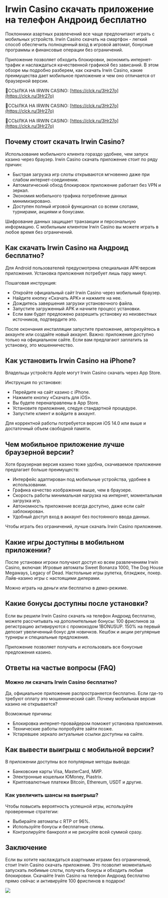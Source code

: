 # Irwin Casino скачать приложение на телефон Андроид бесплатно

Поклонники азартных развлечений все чаще предпочитают играть с мобильных устройств. Irwin Casino скачать на смартфон - легкий способ обеспечить полноценный вход в игровой автомат, бонусные программы и финансовые операции без ограничений.

Приложение позволяет обходить блокировки, экономить интернет-трафик и наслаждаться качественной графикой без зависаний. В этом обзоре мы подробно разберем, как скачать Irwin Casino, какие преимущества дает мобильное приложение и чем оно отличается от браузерной версии.

🔗ССЫЛКА НА IRWIN CASINO: [https://clck.ru/3Hr27o](https://clck.ru/3Hr27o)

🔗ССЫЛКА НА IRWIN CASINO: [https://clck.ru/3Hr27o](https://clck.ru/3Hr27o)

🔗ССЫЛКА НА IRWIN CASINO: [https://clck.ru/3Hr27o](https://clck.ru/3Hr27o)

## Почему стоит скачать Irwin Casino?

Использование мобильного клиента гораздо удобнее, чем запуск казино через браузер. Irwin Casino скачать приложение стоит по ряду причин:

- Быстрая загрузка игр слоты открываются мгновенно даже при слабом интернет-соединении.
- Автоматический обход блокировок приложение работает без VPN и зеркал.
- Экономия мобильного трафика потребление данных минимизировано.
- Доступен полный игровой функционал со всеми слотами, турнирами, акциями и бонусами.

Шифрование данных защищает транзакции и персональную информацию.
С мобильным клиентом Irwin Casino вы можете играть в любое время без ограничений.

## Как скачать Irwin Casino на Андроид бесплатно?

Для Android пользователей предусмотрена специальная APK-версия приложения. Установка приложения потребует лишь пару минут.

Пошаговая инструкция:

- Откройте официальный сайт Irwin Casino через мобильный браузер.
- Найдите кнопку «Скачать APK» и нажмите на нее.
- Дождитесь завершения загрузки установочного файла.
- Запустите загруженный APK и начните процесс установки.
- Если вам будет предложено разрешить установку из неизвестных источников, подтвердите это.

После окончания инсталляции запустите приложение, авторизуйтесь в аккаунте или создайте новый аккаунт. Важно: приложение доступно только на официальном сайте. Если вам предлагают заплатить за установку, это мошенничество.

## Как установить Irwin Casino на iPhone?

Владельцы устройств Apple могут Irwin Casino скачать через App Store.

Инструкция по установке:

- Перейдите на сайт казино с iPhone.
- Нажмите кнопку «Скачать для iOS».
- Вы будете перенаправлены в App Store.
- Установите приложение, следуя стандартной процедуре.
- Запустите клиент и войдите в аккаунт.

Для корректной работы потребуется версия iOS 14.0 или выше и достаточный объем свободной памяти.

## Чем мобильное приложение лучше браузерной версии?

Хотя браузерная версия казино тоже удобна, скачиваемое приложение предлагает больше преимуществ:

- Интерфейс адаптирован под мобильные устройства, удобнее в использовании.
- Графика качество изображения выше, чем в браузере.
- Скорость работы минимальная нагрузка на интернет, моментальная загрузка игр.
- Автономность приложение всегда доступно, даже если сайт заблокирован.
- Удобный доступ вход в аккаунт без постоянного ввода данных.

Чтобы играть без ограничений, лучше скачать Irwin Casino приложение.

## Какие игры доступны в мобильном приложении?

После установки игроки получают доступ ко всем развлечениям Irwin Casino, включая: Игровые автоматы Sweet Bonanza 1000, The Dog House Megaways, Legacy of Dead. Настольные игры рулетка, блэкджек, покер. Лайв-казино игры с настоящими дилерами.

Можно играть на деньги или бесплатно в демо-режиме.

## Какие бонусы доступны после установки?

Если вы решили Irwin Casino скачать на телефон Андроид бесплатно, можете рассчитывать на дополнительные бонусы: 100 фриспинов за регистрацию активируются с промокодом 1BONUSUP. 150% на первый депозит увеличенный бонус для новичков. Кешбэк и акции регулярные турниры и специальные предложения.

Приложение позволяет получать и использовать все бонусные предложения казино.

## Ответы на частые вопросы (FAQ)

### Можно ли скачать Irwin Casino бесплатно?

Да, официальное приложение распространяется бесплатно. Если где-то требуют оплату это мошеннический сайт. Почему мобильная версия казино не открывается?

Возможные причины:

- Блокировка интернет-провайдером поможет установка приложения.
- Технические работы попробуйте зайти позже.
- Устаревшее зеркало актуальные ссылки доступны на сайте. 

## Как вывести выигрыш с мобильной версии?

В приложении доступны все популярные методы вывода:

- Банковские карты Visa, MasterCard, МИР.
- Электронные кошельки ЮMoney, Piastrix.
- Криптовалютные платежи Bitcoin, Ethereum, USDT и другие.

### Как увеличить шансы на выигрыш?

Чтобы повысить вероятность успешной игры, используйте проверенные стратегии:

- Выбирайте автоматы с RTP от 96%.
- Используйте бонусы и бесплатные спины.
- Контролируйте банкролл и не рискуйте всей суммой сразу.

## Заключение

Если вы хотите наслаждаться азартными играми без ограничений, стоит Irwin Casino скачать приложение. Это позволит моментально запускать любимые слоты, получать бонусы и обходить любые блокировки. Скачайте Irwin Casino на телефон Андроид бесплатно прямо сейчас и активируйте 100 фриспинов в подарок!

[![](https://i.ibb.co/VT30p1S/HWXPw5uonrxc-Jhi-Eos-QP.png)](https://clck.ru/3FcBLa)
